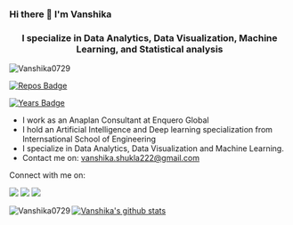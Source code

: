 ### Hi there 👋 I'm Vanshika
<h3 align="center">I specialize in Data Analytics, Data Visualization, Machine Learning, and Statistical analysis</h3>

<img src="https://komarev.com/ghpvc/?username=Vanshika0729" alt="Vanshika0729" />
  
[![Repos Badge](https://badges.pufler.dev/repos/Vanshika0729)](https://badges.pufler.dev)

[![Years Badge](https://badges.pufler.dev/years/Vanshika0729)](https://badges.pufler.dev)


- I work as an Anaplan Consultant at Enquero Global
- I hold an Artificial Intelligence and Deep learning specialization from Internsational School of Engineering
- I specialize in Data Analytics, Data Visualization and Machine Learning.
- Contact me on: vanshika.shukla222@gmail.com

Connect with me on:

[<img src="https://img.shields.io/badge/linkedin-%230077B5.svg?&style=for-the-badge&logo=linkedin&logoColor=white"/>](https://www.linkedin.com/in/vanshika-shukla/)
[<img src="https://img.shields.io/badge/medium-%2312100E.svg?&style=for-the-badge&logo=medium&logoColor=white"/>](https://vanshikashukla.medium.com/) 
[<img src = "https://img.shields.io/badge/facebook-%231877F2.svg?&style=for-the-badge&logo=facebook&logoColor=white">](https://www.facebook.com/vanshika.shukla.75/)


[![Vanshika's github stats](https://github-readme-stats.vercel.app/api?username=Vanshika0729)](https://github.com/Vanshika0729/github-readme-stats)<img align="left" src="https://github-readme-stats.vercel.app/api/top-langs/?username=Vanshika0729&layout=compact&hide=html" alt="Vanshika0729" />
